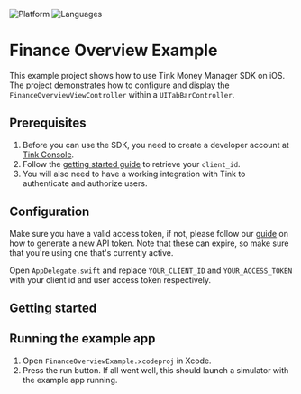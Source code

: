 ![Platform](https://img.shields.io/badge/platform-iOS-orange.svg)
![Languages](https://img.shields.io/badge/languages-swift-orange.svg)

# Finance Overview Example 

This example project shows how to use Tink Money Manager SDK on iOS. The project demonstrates how to configure and display the `FinanceOverviewViewController` within a `UITabBarController`. 

## Prerequisites

1. Before you can use the SDK, you need to create a developer account at [Tink Console](https://console.tink.com/).
2. Follow the [getting started guide](https://docs.tink.com/resources/getting-started/set-up-your-account) to retrieve your `client_id`.
3. You will also need to have a working integration with Tink to authenticate and authorize users.

## Configuration

Make sure you have a valid access token, if not, please follow our [guide](https://docs.tink.com/resources/getting-started/get-access-token) on how to generate a new API token. Note that these can expire, so make sure that you're using one that's currently active.

Open `AppDelegate.swift` and replace `YOUR_CLIENT_ID` and `YOUR_ACCESS_TOKEN` with your client id and user access token respectively.

## Getting started

## Running the example app
1. Open `FinanceOverviewExample.xcodeproj` in Xcode.
2. Press the run button. If all went well, this should launch a simulator with the example app running.
